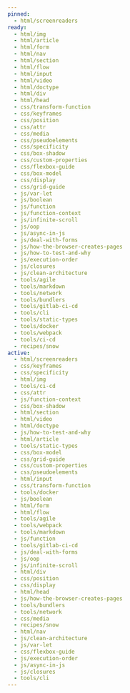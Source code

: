 ```yaml
---
pinned:
  - html/screenreaders
ready:
  - html/img
  - html/article
  - html/form
  - html/nav
  - html/section
  - html/flow
  - html/input
  - html/video
  - html/doctype
  - html/div
  - html/head
  - css/transform-function
  - css/keyframes
  - css/position
  - css/attr
  - css/media
  - css/pseudoelements
  - css/specificity
  - css/box-shadow
  - css/custom-properties
  - css/flexbox-guide
  - css/box-model
  - css/display
  - css/grid-guide
  - js/var-let
  - js/boolean
  - js/function
  - js/function-context
  - js/infinite-scroll
  - js/oop
  - js/async-in-js
  - js/deal-with-forms
  - js/how-the-browser-creates-pages
  - js/how-to-test-and-why
  - js/execution-order
  - js/closures
  - js/clean-architecture
  - tools/agile
  - tools/markdown
  - tools/network
  - tools/bundlers
  - tools/gitlab-ci-cd
  - tools/cli
  - tools/static-types
  - tools/docker
  - tools/webpack
  - tools/ci-cd
  - recipes/snow
active:
  - html/screenreaders
  - css/keyframes
  - css/specificity
  - html/img
  - tools/ci-cd
  - css/attr
  - js/function-context
  - css/box-shadow
  - html/section
  - html/video
  - html/doctype
  - js/how-to-test-and-why
  - html/article
  - tools/static-types
  - css/box-model
  - css/grid-guide
  - css/custom-properties
  - css/pseudoelements
  - html/input
  - css/transform-function
  - tools/docker
  - js/boolean
  - html/form
  - html/flow
  - tools/agile
  - tools/webpack
  - tools/markdown
  - js/function
  - tools/gitlab-ci-cd
  - js/deal-with-forms
  - js/oop
  - js/infinite-scroll
  - html/div
  - css/position
  - css/display
  - html/head
  - js/how-the-browser-creates-pages
  - tools/bundlers
  - tools/network
  - css/media
  - recipes/snow
  - html/nav
  - js/clean-architecture
  - js/var-let
  - css/flexbox-guide
  - js/execution-order
  - js/async-in-js
  - js/closures
  - tools/cli
---
```


